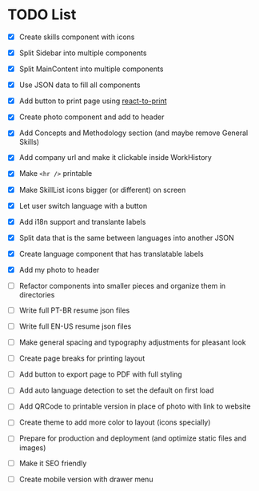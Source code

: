 # TODO List
- [x] Create skills component with icons

- [x] Split Sidebar into multiple components

- [x] Split MainContent into multiple components

- [x] Use JSON data to fill all components

- [x] Add button to print page using [react-to-print](https://www.npmjs.com/package/react-to-print)

- [x] Create photo component and add to header

- [x] Add Concepts and Methodology section (and maybe remove General Skills)

- [x] Add company url and make it clickable inside WorkHistory

- [x] Make `<hr />` printable

- [x] Make SkillList icons bigger (or different) on screen

- [x] Let user switch language with a button

- [x] Add i18n support and translante labels

- [x] Split data that is the same between languages into another JSON

- [x] Create language component that has translatable labels

- [x] Add my photo to header

- [ ] Refactor components into smaller pieces and organize them in directories

- [ ] Write full PT-BR resume json files

- [ ] Write full EN-US resume json files

- [ ] Make general spacing and typography adjustments for pleasant look

- [ ] Create page breaks for printing layout

- [ ] Add button to export page to PDF with full styling

- [ ] Add auto language detection to set the default on first load

- [ ] Add QRCode to printable version in place of photo with link to website

- [ ] Create theme to add more color to layout (icons specially)

- [ ] Prepare for production and deployment (and optimize static files and images)

- [ ] Make it SEO friendly

- [ ] Create mobile version with drawer menu
